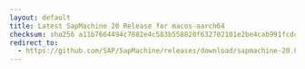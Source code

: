 ```yaml
---
layout: default
title: Latest SapMachine 20 Release for macos-aarch64
checksum: sha256 a11b7664494c7882e4c583b558820f632702101e2be4cab991fcdccfc55cf599
redirect_to:
  - https://github.com/SAP/SapMachine/releases/download/sapmachine-20.0.1/sapmachine-jre-20.0.1_macos-aarch64_bin.tar.gz
---
```

